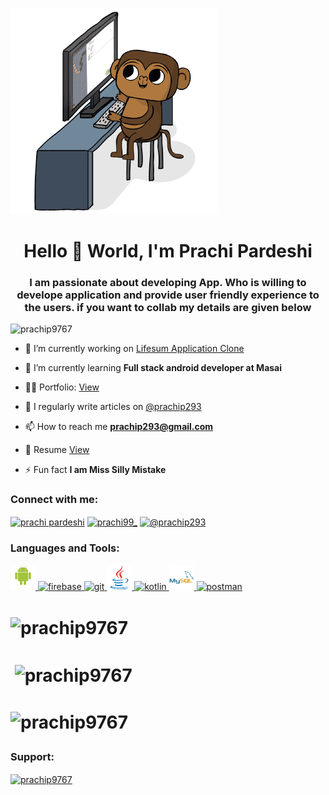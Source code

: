 ![git](https://github.com/keshavsingh4522/keshavsingh4522/blob/master/Assets/Monkey_Kid_Coding.gif?raw=true)

<h1 align="center">Hello 👋 World, I'm Prachi Pardeshi</h1>
<h3 align="center">I am passionate about developing App. Who is willing to develope application and provide user friendly experience to the users. if you want to collab my details are given below </h3>

<p align="left"> <img src="https://komarev.com/ghpvc/?username=prachip9767&label=Profile%20views&color=0e75b6&style=flat" alt="prachip9767" /> </p>


- 🔭 I’m currently working on [Lifesum Application Clone](https://github.com/Prachip9767/LifesumApp)

- 🌱 I’m currently learning **Full stack android developer at Masai**

- 👨‍💻 Portfolio: [View](https://prachip9767.github.io/)

- 📝 I regularly write articles on [@prachip293](https://medium.com/@prachip293)

- 📫 How to reach me **prachip293@gmail.com**

- 📄 Resume [View](https://drive.google.com/file/d/1RAYIbxdTbjB-c8hyntFkNmNmZkD6b7zh/view?usp=sharing)

- ⚡ Fun fact **I am Miss Silly Mistake**

<h3 align="left">Connect with me:</h3>
<p align="left">
<a href="https://linkedin.com/in/prachi pardeshi" target="blank"><img align="center" src="https://raw.githubusercontent.com/rahuldkjain/github-profile-readme-generator/master/src/images/icons/Social/linked-in-alt.svg" alt="prachi pardeshi" height="30" width="40" /></a>
<a href="https://instagram.com/prachi99_" target="blank"><img align="center" src="https://raw.githubusercontent.com/rahuldkjain/github-profile-readme-generator/master/src/images/icons/Social/instagram.svg" alt="prachi99_" height="30" width="40" /></a>
<a href="https://medium.com/@prachip293" target="blank"><img align="center" src="https://raw.githubusercontent.com/rahuldkjain/github-profile-readme-generator/master/src/images/icons/Social/medium.svg" alt="@prachip293" height="30" width="40" /></a>
</p>

<h3 align="left">Languages and Tools:</h3>
<p align="left"> <a href="https://developer.android.com" target="_blank"> <img src="https://raw.githubusercontent.com/devicons/devicon/master/icons/android/android-original-wordmark.svg" alt="android" width="40" height="40"/> </a> <a href="https://firebase.google.com/" target="_blank"> <img src="https://www.vectorlogo.zone/logos/firebase/firebase-icon.svg" alt="firebase" width="40" height="40"/> </a> <a href="https://git-scm.com/" target="_blank"> <img src="https://www.vectorlogo.zone/logos/git-scm/git-scm-icon.svg" alt="git" width="40" height="40"/> </a> <a href="https://www.java.com" target="_blank"> <img src="https://raw.githubusercontent.com/devicons/devicon/master/icons/java/java-original.svg" alt="java" width="40" height="40"/> </a> <a href="https://kotlinlang.org" target="_blank"> <img src="https://www.vectorlogo.zone/logos/kotlinlang/kotlinlang-icon.svg" alt="kotlin" width="40" height="40"/> </a> <a href="https://www.mysql.com/" target="_blank"> <img src="https://raw.githubusercontent.com/devicons/devicon/master/icons/mysql/mysql-original-wordmark.svg" alt="mysql" width="40" height="40"/> </a> <a href="https://postman.com" target="_blank"> <img src="https://www.vectorlogo.zone/logos/getpostman/getpostman-icon.svg" alt="postman" width="40" height="40"/> </a> </p>



# <p><img align="center" src="https://github-readme-stats.vercel.app/api/top-langs?username=prachip9767&show_icons=true&locale=en&layout=compact" alt="prachip9767" /></p>

# <p>&nbsp;<img align="center" src="https://github-readme-stats.vercel.app/api?username=prachip9767&show_icons=true&locale=en" alt="prachip9767" /></p>

# <p><img align="center" src="https://github-readme-streak-stats.herokuapp.com/?user=prachip9767&" alt="prachip9767" /></p>

<h3 align="left">Support:</h3>
<p><a href="https://www.buymeacoffee.com/prachip9767"> <img align="center" src="https://cdn.buymeacoffee.com/buttons/v2/default-yellow.png" height="50" width="210" alt="prachip9767" /></a></p><br><br>
